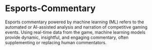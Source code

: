 # Esports-Commentary
Esports commentary powered by machine learning (ML) refers to the automated or AI-assisted analysis and narration of competitive gaming events. Using real-time data from the game, machine learning models provide dynamic, insightful, and engaging commentary, often supplementing or replacing human commentators.
